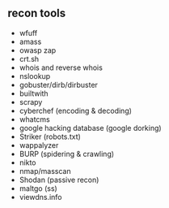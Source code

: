 ## recon tools 

- wfuff
- amass
- owasp zap 
- crt.sh
- whois and reverse whois
- nslookup 
- gobuster/dirb/dirbuster
- builtwith
- scrapy
- cyberchef (encoding & decoding)
- whatcms
- google hacking database (google dorking)
- Striker (robots.txt)
- wappalyzer
- BURP (spidering & crawling)
- nikto
- nmap/masscan
- Shodan (passive recon)
- maltgo (ss)
- viewdns.info
